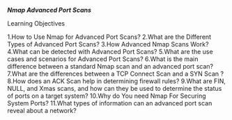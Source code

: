 ***Nmap Advanced Port Scans***

Learning Objectives

1.How to Use Nmap for Advanced Port Scans?
2.What are the Different Types of Advanced Port Scans?
3.How Advanced Nmap Scans Work?
4.What can be detected with Advanced Port Scans?
5.What are the use cases and scenarios for Advanced Port Scans?
6.What is the main difference between a standard Nmap scan and an advanced port scan?
7.What are the differences between a TCP Connect Scan and a SYN Scan ?
8.How does an ACK Scan help in determining firewall rules?
9.What are FIN, NULL, and Xmas scans, and how can they be used to determine the status of ports on a target system?
10.Why do You need Nmap For Securing System Ports?
11.What types of information can an advanced port scan reveal about a network?
